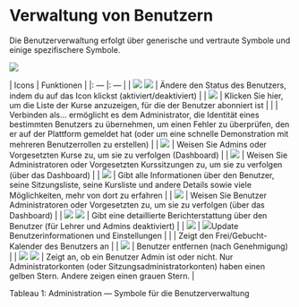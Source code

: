 # Verwaltung von Benutzern

Die Benutzerverwaltung erfolgt über generische und vertraute Symbole und einige spezifischere Symbole.

![](../../.gitbook/assets/graficos49%20%283%29.png)

\| Icons \| Funktionen \| \|: — \|: — \| \| ![](../../.gitbook/assets/images31%20%287%29.png) ![](../../.gitbook/assets/images32%20%287%29.png) \| Ändere den Status des Benutzers, indem du auf das Icon klickst \(aktiviert/deaktiviert\) \| \| ![](../../.gitbook/assets/images33%20%287%29.png) \| Klicken Sie hier, um die Liste der Kurse anzuzeigen, für die der Benutzer abonniert ist \| \| \| Verbinden als... ermöglicht es dem Administrator, die Identität eines bestimmten Benutzers zu übernehmen, um einen Fehler zu überprüfen, den er auf der Plattform gemeldet hat \(oder um eine schnelle Demonstration mit mehreren Benutzerrollen zu erstellen\) \| \| ![](../../.gitbook/assets/images34%20%286%29.png) \| Weisen Sie Admins oder Vorgesetzten Kurse zu, um sie zu verfolgen \(Dashboard\) \| \| ![](../../.gitbook/assets/images35%20%286%29.png) \| Weisen Sie Administratoren oder Vorgesetzten Kurssitzungen zu, um sie zu verfolgen \(über das Dashboard\) \| \| ![](../../.gitbook/assets/images36%20%282%29.png) \| Gibt alle Informationen über den Benutzer, seine Sitzungsliste, seine Kursliste und andere Details sowie viele Möglichkeiten, mehr von dort zu erfahren \| \| ![](../../.gitbook/assets/graficos20%20%284%29.png) \| Weisen Sie Benutzer Administratoren oder Vorgesetzten zu, um sie zu verfolgen \(über das Dashboard\) \| \| ![](../../.gitbook/assets/graficos21%20%286%29.png) ![](../../.gitbook/assets/graficos22%20%286%29.png) \| Gibt eine detaillierte Berichterstattung über den Benutzer \(für Lehrer und Admins deaktiviert\) \| \| ![](../../.gitbook/assets/graficos23%20%286%29.png) \| ![](../../.gitbook/assets/graficos43%20%283%29.png)Update Benutzerinformationen und Einstellungen \| \| \| Zeigt den Frei/Gebucht-Kalender des Benutzers an \| \| ![](../../.gitbook/assets/graficos24%20%286%29.png) \| Benutzer entfernen \(nach Genehmigung\) \| \| ![](../../.gitbook/assets/images42%20%286%29.png) ![](../../.gitbook/assets/images43%20%286%29.png) \| Zeigt an, ob ein Benutzer Admin ist oder nicht. Nur Administratorkonten \(oder Sitzungsadministratorkonten\) haben einen gelben Stern. Andere zeigen einen grauen Stern. \|

Tableau 1: Administration — Symbole für die Benutzerverwaltung

